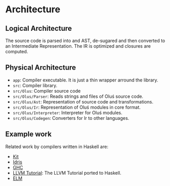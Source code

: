 # Architecture


## Logical Architecture

The source code is parsed into and AST, de-sugared and then converted to an Intermediate Representation. The IR is optimized and closures are computed.

## Physical Architecture

* `app`: Compiler executable. It is just a thin wrapper arround the library.
* `src`: Compiler library.
* `src/Olus`: Compiler source code
* `src/Olus/Parser`: Reads strings and files of Oluś source code.
* `src/Olus/Ast`: Representation of source code and transformations.
* `src/Olus/Ir`: Representation of Oluś modules in core format.
* `src/Olus/Interpreter`: Interpreter for Oluś modules.
* `src/Olus/Codegen`: Converters for Ir to other languages.


## Example work

Related work by compilers written in Haskell are:


* [Kit][kit]
* [Idris][idris]
* [GHC][ghc]
* [LLVM Tutorial][llvm]: The LLVM Tutorial ported to Haskell.
* [ELM][elm]

[kit]: https://github.com/kitlang/kit/tree/master/src/Kit
[idris]: https://github.com/idris-lang/Idris-dev/tree/master/src/Idris
[ghc]: https://github.com/ghc/ghc/tree/master/compiler
[elm]: https://github.com/elm/compiler/tree/master/compiler/src
[llvm]: http://www.stephendiehl.com/llvm/
